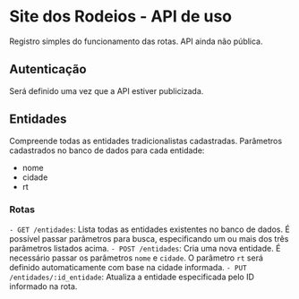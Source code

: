 # Site dos Rodeios - API de uso

Registro simples do funcionamento das rotas. API ainda não pública.

## Autenticação

Será definido uma vez que a API estiver publicizada.

## Entidades

Compreende todas as entidades tradicionalistas cadastradas. Parâmetros cadastrados no banco de dados para cada entidade:

- nome
- cidade
- rt

### Rotas

`- GET /entidades`:
Lista todas as entidades existentes no banco de dados. É possível passar parâmetros para busca, especificando um ou mais dos três parâmetros listados acima.
`- POST /entidades`:
Cria uma nova entidade. É necessário passar os parâmetros `nome` e `cidade`. O parâmetro `rt` será definido automaticamente com base na cidade informada.
`- PUT /entidades/:id_entidade`:
Atualiza a entidade especificada pelo ID informado na rota.
